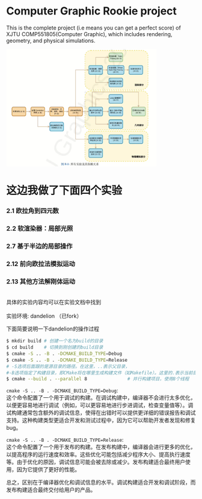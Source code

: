 # Computer Graphic Rookie project
This is the complete project (i.e means you can get a perfect score) of XJTU COMP551805(Computer Graphic), which includes rendering, geometry, and physical simulations. 

<img src="./实验依赖关系图.png" width="400" />

# 这边我做了下面四个实验
### 2.1 欧拉角到四元数

### 2.2 软渲染器：局部光照
### 2.7 基于半边的局部操作
### 2.12 前向欧拉法模拟运动
### 2.13 其他方法解刚体运动

<br>
具体的实验内容均可以在实验文档中找到<br><br>
实验环境: dandelion （已fork） <br>

下面简要说明一下dandelion的操作过程


```bash
$ mkdir build # 创建一个名为build的目录
$ cd build    # 切换到刚创建的build目录
$ cmake -S .. -B . -DCMAKE_BUILD_TYPE=Debug 
$ cmake -S .. -B . -DCMAKE_BUILD_TYPE=Release
# -S选项后面跟的是源目录的路径。在这里，..表示父目录，
#-B选项指定了构建目录，即CMake将在哪里生成构建文件（如Makefile）。这里的.表示当前目录，意味着构建文件将在当前目录中生成。
$ cmake --build . --parallel 8               # 并行构建项目，使用8个线程
```

`cmake -S .. -B . -DCMAKE_BUILD_TYPE=Debug`:  
这个命令配置了一个用于调试的构建。在调试构建中，编译器不会进行太多优化，以便更容易地进行调试（例如，可以更容易地进行步进调试，检查变量值等）。调试构建通常包含额外的调试信息，使得在出错时可以提供更详细的错误报告和调试支持。这种构建类型更适合开发和测试过程中，因为它可以帮助开发者发现和修复bug。

`cmake -S .. -B . -DCMAKE_BUILD_TYPE=Release`:  
这个命令配置了一个用于发布的构建。在发布构建中，编译器会进行更多的优化，以提高程序的运行速度和效率。这些优化可能包括减少程序大小、提高执行速度等。由于优化的原因，调试信息可能会被去除或减少。发布构建适合最终用户使用，因为它提供了更好的性能。

总之，区别在于编译器优化和调试信息的水平。调试构建适合开发和调试阶段，而发布构建适合最终交付给用户的产品。

